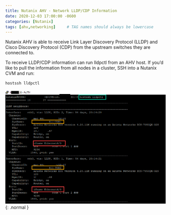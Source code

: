 ```yaml
---
title: Nutanix AHV - Network LLDP/CDP Information
date: 2020-12-03 17:00:00 -0600
categories: [Nutanix]
tags: [ahv,networking]     # TAG names should always be lowercase
---
```


Nutanix AHV is able to receive Link Layer Discovery Protocol (LLDP) and Cisco Discovery Protocol (CDP) from the upstream switches they are connected to.

To receive LLDP/CDP information can run lldpctl from an AHV host. If you’d like to pull the information from all nodes in a cluster, SSH into a Nutanix CVM and run:

```bash
hostssh lldpctl
```
![Desktop View](/assets/img/2020-12-03-image01.png){: .normal }
